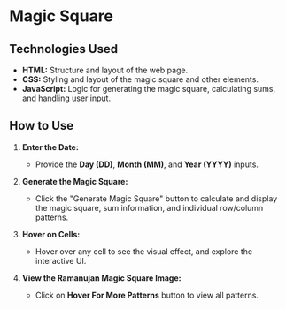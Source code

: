 # Magic Square

## Technologies Used

- **HTML:** Structure and layout of the web page.
- **CSS:** Styling and layout of the magic square and other elements.
- **JavaScript:** Logic for generating the magic square, calculating sums, and handling user input.

## How to Use

1. **Enter the Date:**
   - Provide the **Day (DD)**, **Month (MM)**, and **Year (YYYY)** inputs.
   
2. **Generate the Magic Square:**
   - Click the "Generate Magic Square" button to calculate and display the magic square, sum information, and individual row/column patterns.

3. **Hover on Cells:**
   - Hover over any cell to see the visual effect, and explore the interactive UI.

4. **View the Ramanujan Magic Square Image:**
   - Click on **Hover For More Patterns** button to view all patterns.
